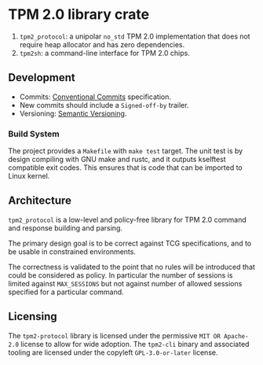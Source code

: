 # TPM 2.0 library crate

1. `tpm2_protocol`: a unipolar `no_std` TPM 2.0 implementation that does not
   require heap allocator and has zero dependencies.
2. `tpm2sh`: a command-line interface for TPM 2.0 chips.

## Development

* Commits: [Conventional Commits](https://www.conventionalcommits.org/en/v1.0.0/) specification.
* New commits should include a `Signed-off-by` trailer.
* Versioning: [Semantic Versioning](https://semver.org/).

### Build System

The project provides a `Makefile` with `make test` target. The unit test is by
design compiling with GNU make and rustc, and it outputs kselftest compatible
exit codes. This ensures that is code that can be imported to Linux kernel.

## Architecture

`tpm2_protocol` is a low-level and policy-free library for TPM 2.0 command and
response building and parsing.

The primary design goal is to be correct against TCG specifications, and to be
usable in constrained environments.

The correctness is validated to the point that no rules will be introduced that
could be considered as policy. In particular the number of sessions is limited
against `MAX_SESSIONS` but not against number of allowed sessions specified for
a particular command.

## Licensing

The `tpm2-protocol` library is licensed under the permissive `MIT OR Apache-2.0`
license to allow for wide adoption. The `tpm2-cli` binary and associated tooling
are licensed under the copyleft `GPL-3.0-or-later` license.


